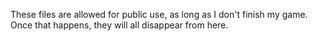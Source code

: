 These files are allowed for public use, as long as I don't finish my game. Once that happens, they will all disappear from here.
